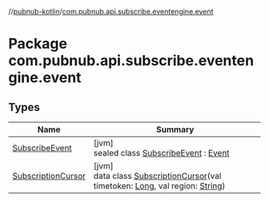 //[pubnub-kotlin](../../index.md)/[com.pubnub.api.subscribe.eventengine.event](index.md)

# Package com.pubnub.api.subscribe.eventengine.event

## Types

| Name | Summary |
|---|---|
| [SubscribeEvent](-subscribe-event/index.md) | [jvm]<br>sealed class [SubscribeEvent](-subscribe-event/index.md) : [Event](../com.pubnub.api.eventengine/-event/index.md) |
| [SubscriptionCursor](-subscription-cursor/index.md) | [jvm]<br>data class [SubscriptionCursor](-subscription-cursor/index.md)(val timetoken: [Long](https://kotlinlang.org/api/latest/jvm/stdlib/kotlin/-long/index.html), val region: [String](https://kotlinlang.org/api/latest/jvm/stdlib/kotlin/-string/index.html)) |
